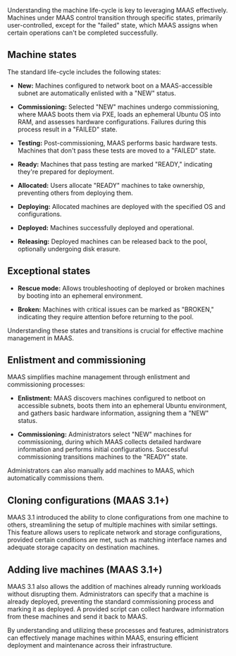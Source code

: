 Understanding the machine life-cycle is key to leveraging MAAS effectively. Machines under MAAS control transition through specific states, primarily user-controlled, except for the "failed" state, which MAAS assigns when certain operations can't be completed successfully.

## Machine states

The standard life-cycle includes the following states:

- **New:** Machines configured to network boot on a MAAS-accessible subnet are automatically enlisted with a "NEW" status.

- **Commissioning:** Selected "NEW" machines undergo commissioning, where MAAS boots them via PXE, loads an ephemeral Ubuntu OS into RAM, and assesses hardware configurations. Failures during this process result in a "FAILED" state.

- **Testing:** Post-commissioning, MAAS performs basic hardware tests. Machines that don't pass these tests are moved to a "FAILED" state.

- **Ready:** Machines that pass testing are marked "READY," indicating they're prepared for deployment.

- **Allocated:** Users allocate "READY" machines to take ownership, preventing others from deploying them.

- **Deploying:** Allocated machines are deployed with the specified OS and configurations.

- **Deployed:** Machines successfully deployed and operational.

- **Releasing:** Deployed machines can be released back to the pool, optionally undergoing disk erasure.

## Exceptional states

- **Rescue mode:** Allows troubleshooting of deployed or broken machines by booting into an ephemeral environment.

- **Broken:** Machines with critical issues can be marked as "BROKEN," indicating they require attention before returning to the pool.

Understanding these states and transitions is crucial for effective machine management in MAAS.

## Enlistment and commissioning

MAAS simplifies machine management through enlistment and commissioning processes:

- **Enlistment:** MAAS discovers machines configured to netboot on accessible subnets, boots them into an ephemeral Ubuntu environment, and gathers basic hardware information, assigning them a "NEW" status.

- **Commissioning:** Administrators select "NEW" machines for commissioning, during which MAAS collects detailed hardware information and performs initial configurations. Successful commissioning transitions machines to the "READY" state.

Administrators can also manually add machines to MAAS, which automatically commissions them.

## Cloning configurations (MAAS 3.1+)

MAAS 3.1 introduced the ability to clone configurations from one machine to others, streamlining the setup of multiple machines with similar settings. This feature allows users to replicate network and storage configurations, provided certain conditions are met, such as matching interface names and adequate storage capacity on destination machines.

## Adding live machines (MAAS 3.1+)

MAAS 3.1 also allows the addition of machines already running workloads without disrupting them. Administrators can specify that a machine is already deployed, preventing the standard commissioning process and marking it as deployed. A provided script can collect hardware information from these machines and send it back to MAAS.

By understanding and utilizing these processes and features, administrators can effectively manage machines within MAAS, ensuring efficient deployment and maintenance across their infrastructure.


